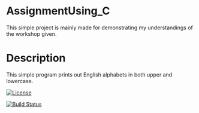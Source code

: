 # AssignmentUsing_C
This simple project is mainly made for demonstrating my understandings of the workshop given.

# Description 
This simple program prints out English alphabets in both upper and lowercase.


[![License](https://img.shields.io/badge/License-Apache%202.0-blue.svg)](https://opensource.org/licenses/Apache-2.0)

[![Build Status](https://travis-ci.com/RashaMn/AssignmentUsing_C.svg?branch=master)](https://travis-ci.com/RashaMn/AssignmentUsing_C)
